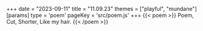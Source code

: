 +++
date = "2023-09-11"
title = "11.09.23"
themes = ["playful", "mundane"]
[params]
  type = 'poem'
  pageKey = 'src/poem.js'
+++
{{< poem >}}
Poem,
Cut,
Shorter,
Like my hair.
{{< /poem >}}